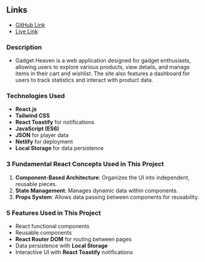## Links
- [GitHub Link](https://github.com/programming-hero-web-course-4/b10a8-gadget-heaven-kawsar334)
- [Live Link](https://deft-kelpie-0f29a9.netlify.app/)

### Description
- Gadget Heaven is a web application designed for gadget enthusiasts, allowing users to explore various products, view details, and manage items in their cart and wishlist. The site also features a dashboard for users to track statistics and interact with product data.

### Technologies Used
- **React.js**
- **Tailwind CSS**
- **React Toastify** for notifications
- **JavaScript (ES6)**
- **JSON** for player data
- **Netlify** for deployment
- **Local Storage** for data persistence

### 3 Fundamental React Concepts Used in This Project
1. **Component-Based Architecture**: Organizes the UI into independent, reusable pieces.
2. **State Management**: Manages dynamic data within components.
3. **Props System**: Allows data passing between components for reusability.

### 5 Features Used in This Project
- React functional components
- Reusable components
- **React Router DOM** for routing between pages
- Data persistence with **Local Storage**
- Interactive UI with **React Toastify** notifications
